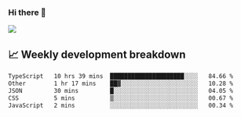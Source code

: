 ### Hi there 👋
<img align="center" src="https://github-readme-stats.vercel.app/api?username=Tumao727&show_icons=true&hide_title=true&theme=dracula" />


## 📈 Weekly development breakdown
<!--START_SECTION:waka-->

```txt
TypeScript   10 hrs 39 mins  █████████████████████░░░░   84.66 %
Other        1 hr 17 mins    ██▓░░░░░░░░░░░░░░░░░░░░░░   10.28 %
JSON         30 mins         █░░░░░░░░░░░░░░░░░░░░░░░░   04.05 %
CSS          5 mins          ▒░░░░░░░░░░░░░░░░░░░░░░░░   00.67 %
JavaScript   2 mins          ░░░░░░░░░░░░░░░░░░░░░░░░░   00.34 %
```

<!--END_SECTION:waka-->